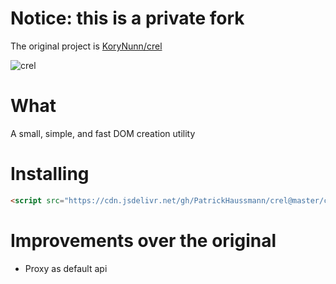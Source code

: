# Notice: this is a private fork

The original project is [KoryNunn/crel](https://github.com/KoryNunn/crel)

![crel](https://raw.githubusercontent.com/KoryNunn/crel/master/logo.png)

# What

A small, simple, and fast DOM creation utility

# Installing

```html
<script src="https://cdn.jsdelivr.net/gh/PatrickHaussmann/crel@master/crel.min.js"></script>
```

# Improvements over the original

- Proxy as default api
